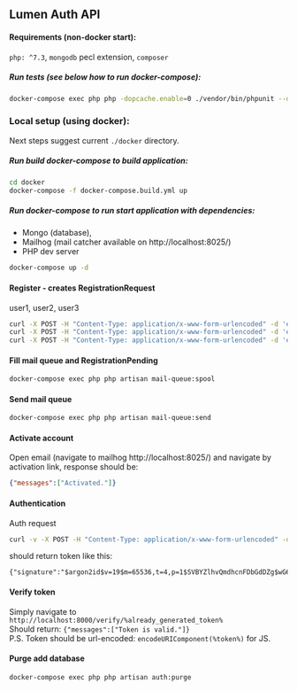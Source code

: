 ## Lumen Auth API

#### Requirements (non-docker start):
`php: ^7.3`, `mongodb` pecl extension, `composer`
##### Run tests (see below how to run docker-compose):
```bash
docker-compose exec php php -dopcache.enable=0 ./vendor/bin/phpunit --do-not-cache-result
```

### Local setup (using docker):
Next steps suggest current `./docker` directory.
##### Run build docker-compose to build application:
```bash
cd docker
docker-compose -f docker-compose.build.yml up
``` 
 
##### Run docker-compose to run start application with dependencies: 
- Mongo (database), 
- Mailhog (mail catcher available on http://localhost:8025/)
- PHP dev server
```bash
docker-compose up -d
``` 

#### Register - creates RegistrationRequest
user1, user2, user3
```bash
curl -X POST -H "Content-Type: application/x-www-form-urlencoded" -d 'email=user1@localhost&password=123' http://127.0.0.1:8000/auth
curl -X POST -H "Content-Type: application/x-www-form-urlencoded" -d 'email=user2@localhost&password=123' http://127.0.0.1:8000/auth
curl -X POST -H "Content-Type: application/x-www-form-urlencoded" -d 'email=user3@localhost&password=123' http://127.0.0.1:8000/auth
```

#### Fill mail queue and RegistrationPending 
```bash
docker-compose exec php php artisan mail-queue:spool
```

#### Send mail queue 
```bash
docker-compose exec php php artisan mail-queue:send
```

#### Activate account 
Open email (navigate to mailhog http://localhost:8025/) and navigate by activation link, response should be:
```json
{"messages":["Activated."]}
```

#### Authentication
Auth request
```bash
curl -v -X POST -H "Content-Type: application/x-www-form-urlencoded" -d 'email=user1@localhost&password=123' http://127.0.0.1:8000/auth
```
should return token like this:
```text
{"signature":"$argon2id$v=19$m=65536,t=4,p=1$SVBYZlhvQmdhcnFDbGdDZg$wG6MvHxDakXXKOrfRPiXWiArxnJPviYa25osf+zfmdg","expires":1580346332,"email":"user1@localhost"}
```

#### Verify token
Simply navigate to `http://localhost:8000/verify/%already_generated_token%`  
Should return: `{"messages":["Token is valid."]}`  
P.S. Token should be url-encoded: `encodeURIComponent(%token%)` for JS.

#### Purge add database
```bash
docker-compose exec php php artisan auth:purge
```

